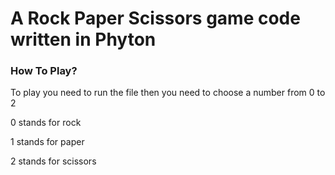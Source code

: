 # A Rock Paper Scissors game code written in Phyton 

### How To Play?
To play you need to run the file then you need to choose a number from 0 to 2

0 stands for rock

1 stands for paper

2 stands for scissors 
